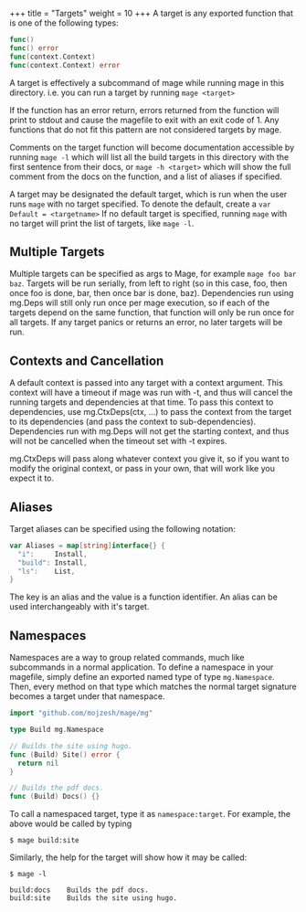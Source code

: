 +++
title = "Targets"
weight = 10
+++
A target is any exported function that is one of the following types:
```go
func()
func() error 
func(context.Context)
func(context.Context) error
```
A target is effectively a subcommand of mage while running mage in
this directory.  i.e. you can run a target by running `mage <target>`

If the function has an error return, errors returned from the function will
print to stdout and cause the magefile to exit with an exit code of 1.  Any
functions that do not fit this pattern are not considered targets by mage.

Comments on the target function will become documentation accessible by running
`mage -l` which will list all the build targets in this directory with the first
sentence from their docs, or `mage -h <target>` which will show the full comment
from the docs on the function, and a list of aliases if specified.

A target may be designated the default target, which is run when the user runs
`mage` with no target specified. To denote the default, create a `var Default =
<targetname>`  If no default target is specified, running `mage` with no target
will print the list of targets, like `mage -l`.

## Multiple Targets

Multiple targets can be specified as args to Mage, for example `mage foo bar
baz`.  Targets will be run serially, from left to right (so in this case, foo,
then once foo is done, bar, then once bar is done, baz).  Dependencies run using
mg.Deps will still only run once per mage execution, so if each of the targets
depend on the same function, that function will only be run once for all
targets.  If any target panics or returns an error, no later targets will be run.

## Contexts and Cancellation

A default context is passed into any target with a context argument.  This
context will have a timeout if mage was run with -t, and thus will cancel the
running targets and dependencies at that time.  To pass this context to
dependencies, use mg.CtxDeps(ctx, ...) to pass the context from the target to
its dependencies (and pass the context to sub-dependencies).  Dependencies run
with mg.Deps will not get the starting context, and thus will not be cancelled
when the timeout set with -t expires.

mg.CtxDeps will pass along whatever context you give it, so if you want to
modify the original context, or pass in your own, that will work like you expect
it to.

## Aliases

Target aliases can be specified using the following notation:

```go
var Aliases = map[string]interface{} {
  "i":     Install,
  "build": Install,
  "ls":    List,
}
```

The key is an alias and the value is a function identifier.
An alias can be used interchangeably with it's target.

## Namespaces

Namespaces are a way to group related commands, much like subcommands in a
normal application.   To define a namespace in your magefile, simply define an
exported named type of type `mg.Namespace`.  Then, every method on that type which
matches the normal target signature becomes a target under that namespace.

```go
import "github.com/mojzesh/mage/mg"

type Build mg.Namespace

// Builds the site using hugo.
func (Build) Site() error {
  return nil
}

// Builds the pdf docs.
func (Build) Docs() {}
```

To call a namespaced target, type it as `namespace:target`. For example, the
above would be called by typing

```plain
$ mage build:site
```

Similarly, the help for the target will show how it may be called:

```plain
$ mage -l

build:docs    Builds the pdf docs.
build:site    Builds the site using hugo.
```
